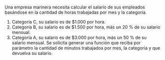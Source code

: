 Una empresa marinera necesita calcular el salario de sus empleados basándose en la cantidad de horas trabajadas por mes y la categoría.

1. Categoría C, su salario es de $1.000 por hora.
2. Categoría B, su salario es de $1.500 por hora, más un 20 % de su salario mensual.
3. Categoría A, su salario es de $3.000 por hora, más un 50 % de su salario mensual.
Se solicita generar una función que reciba por parámetro la cantidad de minutos trabajados por mes, la categoría y que devuelva su salario.


